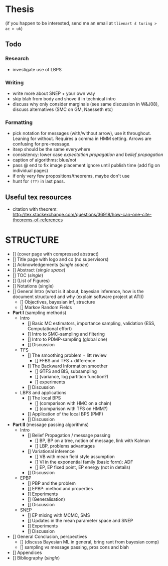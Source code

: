 # Thesis

(if you happen to be interested, send me an email at `tlienart £ turing > ac > uk`)

## Todo

### Research

* investigate use of LBPS

### Writing

* write more about SNEP + your own way
* skip blah from body and shove it in technical intro
* discuss why only consider marginals (see same discussion in W&J08), discuss alternatives (SMC on GM, Naesseth etc)

### Formatting

* pick notation for messages (with/without arrow), use it throughout. Leaning for without. Requires a comma in HMM setting. Arrows are confusing for pre-message.
* itsep should be the same everywhere
* consistency: lower case *expectation propagation* and *belief propagation*
* caption of algorithms: blue/not
* pass @ end to fix image placement ignore until publish time (add fig on individual pages)
* if only very few propositions/theorems, maybe don't use
* hunt for `(??)` in last pass.

## Useful tex resources

* citation with theorem: http://tex.stackexchange.com/questions/36918/how-can-one-cite-theorems-of-references

# STRUCTURE

* [] (cover page with compressed abstract)
* [] Title page with logo and co (no supervisors)
* [] Acknowledgements (*single space*)
* [] Abstract (*single space*)
* [] TOC (*single*)
* [] (List of Figures)
* [] Notations (single)
* [] General Intro (what is it about, bayesian inference, how is the document structured and why (explain software project at ATI))
    * [] Objectives, bayesian inf, structure
    * [] Markov Random Fields
* **Part I** (sampling methods)
    * Intro
        * [] Basic MC estimators, importance sampling, validation (ESS, Computational effort)
        * [] Intro to SMC-sampling and filtering
        * [] Intro to PDMP-sampling (global one)
        * [] Discussion
    * TFS
        * [] The smoothing problem + litt review
            * [] FFBS and TFS + difference
        * [] The Backward Information smoother
            * [] GTFS and BIS, subsampling
            * [] (variance, log partition function?)
            * [] experiments
        * [] Discussion
    * LBPS and applications
        * [] The local BPS
            * [] (comparison with HMC on a chain)
            * [] (comparison with TFS on HMM?)
        * [] Application of the local BPS (PMF)
        * [] Discussion
* **Part II** (message passing algorithms)
    * Intro
        * [] Belief Propagation / message passing
            * [] BP, BP on a tree, notion of message, link with Kalman
            * [] LBP, problems advantages
        * [] Variational inference
            * [] VB with mean field style assumption
            * [] VI in the exponential family (basic form): ADF
            * [] EP, EP fixed point, EP energy (not in details)
        * [] Discussion
    * EPBP
        * [] PBP and the problem
        * [] EPBP: method and properties
        * [] Experiments
        * [] (Generalisation)
        * [] Discussion
    * SNEP
        * [] EP mixing with MCMC, SMS
        * [] Updates in the mean parameter space and SNEP
        * [] Experiments
        * [] Discussion
* [] General Conclusion, perspectives
    * [] (discuss Bayesian ML in general, bring rant from bayesian comp)
    * [] sampling vs message passing, pros cons and blah
* [] Appendices
* [] Bibliography (*single*)
